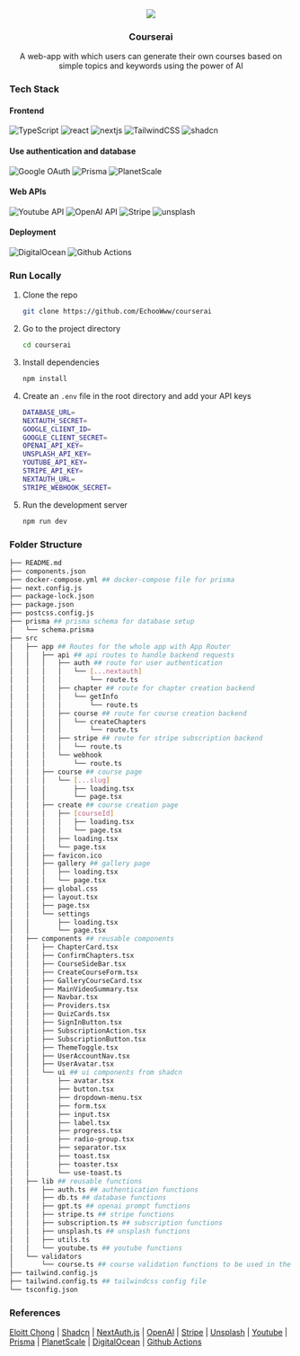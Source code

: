 <div align="center">
  <a href="https://courserai.echoasync.com"> 
  <img src="https://i.imgur.com/jvQMhoE.gif">
  </a>
  <h3>Courserai</h3>
  <p>A web-app with which users can generate their own courses based on simple topics and keywords using the power of AI</p>
</div>

### Tech Stack

#### Frontend

![TypeScript](https://img.shields.io/badge/TypeScript-007ACC?style=for-the-badge&logo=typescript&logoColor=white)
![react](https://img.shields.io/badge/React-20232A?style=for-the-badge&logo=react&logoColor=61DAFB)
![nextjs](https://img.shields.io/badge/Next-black?style=for-the-badge&logo=next.js&logoColor=white)
![TailwindCSS](https://img.shields.io/badge/TailwindCSS-38B2AC?style=for-the-badge&logo=tailwind-css&logoColor=white)
![shadcn](https://img.shields.io/badge/SHADCN/UI-000000?style=for-the-badge&logo=shadertoy&logoColor=white)

#### Use authentication and database

![Google OAuth](https://img.shields.io/badge/Google%20OAuth-4285F4?style=for-the-badge&logo=google&logoColor=white)
![Prisma](https://img.shields.io/badge/Prisma-1B222D?style=for-the-badge&logo=prisma&logoColor=white)
![PlanetScale](https://img.shields.io/badge/PlanetScale-1B222D?style=for-the-badge&logo=planetscale&logoColor=white)

#### Web APIs

![Youtube API](https://img.shields.io/badge/Youtube%20API-FF0000?style=for-the-badge&logo=youtube&logoColor=white)
![OpenAI API](https://img.shields.io/badge/OpenAI%20API-12A382?style=for-the-badge&logo=openai&logoColor=white)
![Stripe](https://img.shields.io/badge/Stripe-008CDD?style=for-the-badge&logo=stripe&logoColor=white)
![unsplash](https://img.shields.io/badge/Unsplash-000000?style=for-the-badge&logo=unsplash&logoColor=white)

#### Deployment

![DigitalOcean](https://img.shields.io/badge/DigitalOcean-0080FF?style=for-the-badge&logo=digitalocean&logoColor=white)
![Github Actions](https://img.shields.io/badge/Github%20Actions-2088FF?style=for-the-badge&logo=github-actions&logoColor=white)

### Run Locally

1. Clone the repo

   ```bash
   git clone https://github.com/EchooWww/courserai
   ```

2. Go to the project directory

   ```bash
   cd courserai
   ```

3. Install dependencies

   ```bash
   npm install
   ```

4. Create an `.env` file in the root directory and add your API keys

   ```bash
   DATABASE_URL=
   NEXTAUTH_SECRET=
   GOOGLE_CLIENT_ID=
   GOOGLE_CLIENT_SECRET=
   OPENAI_API_KEY=
   UNSPLASH_API_KEY=
   YOUTUBE_API_KEY=
   STRIPE_API_KEY=
   NEXTAUTH_URL=
   STRIPE_WEBHOOK_SECRET=
   ```

5. Run the development server

   ```bash
   npm run dev
   ```

### Folder Structure

```bash
├── README.md
├── components.json
├── docker-compose.yml ## docker-compose file for prisma
├── next.config.js
├── package-lock.json
├── package.json
├── postcss.config.js
├── prisma ## prisma schema for database setup
│   └── schema.prisma
├── src
│   ├── app ## Routes for the whole app with App Router
│   │   ├── api ## api routes to handle backend requests
│   │   │   ├── auth ## route for user authentication
│   │   │   │   └── [...nextauth]
│   │   │   │       └── route.ts
│   │   │   ├── chapter ## route for chapter creation backend
│   │   │   │   └── getInfo
│   │   │   │       └── route.ts
│   │   │   ├── course ## route for course creation backend
│   │   │   │   └── createChapters
│   │   │   │       └── route.ts
│   │   │   ├── stripe ## route for stripe subscription backend
│   │   │   │   └── route.ts
│   │   │   └── webhook
│   │   │       └── route.ts
│   │   ├── course ## course page
│   │   │   └── [...slug]
│   │   │       ├── loading.tsx
│   │   │       └── page.tsx
│   │   ├── create ## course creation page
│   │   │   ├── [courseId]
│   │   │   │   ├── loading.tsx
│   │   │   │   └── page.tsx
│   │   │   ├── loading.tsx
│   │   │   └── page.tsx
│   │   ├── favicon.ico
│   │   ├── gallery ## gallery page
│   │   │   ├── loading.tsx
│   │   │   └── page.tsx
│   │   ├── global.css
│   │   ├── layout.tsx
│   │   ├── page.tsx
│   │   └── settings
│   │       ├── loading.tsx
│   │       └── page.tsx
│   ├── components ## reusable components
│   │   ├── ChapterCard.tsx
│   │   ├── ConfirmChapters.tsx
│   │   ├── CourseSideBar.tsx
│   │   ├── CreateCourseForm.tsx
│   │   ├── GalleryCourseCard.tsx
│   │   ├── MainVideoSummary.tsx
│   │   ├── Navbar.tsx
│   │   ├── Providers.tsx
│   │   ├── QuizCards.tsx
│   │   ├── SignInButton.tsx
│   │   ├── SubscriptionAction.tsx
│   │   ├── SubscriptionButton.tsx
│   │   ├── ThemeToggle.tsx
│   │   ├── UserAccountNav.tsx
│   │   ├── UserAvatar.tsx
│   │   └── ui ## ui components from shadcn
│   │       ├── avatar.tsx
│   │       ├── button.tsx
│   │       ├── dropdown-menu.tsx
│   │       ├── form.tsx
│   │       ├── input.tsx
│   │       ├── label.tsx
│   │       ├── progress.tsx
│   │       ├── radio-group.tsx
│   │       ├── separator.tsx
│   │       ├── toast.tsx
│   │       ├── toaster.tsx
│   │       └── use-toast.ts
│   ├── lib ## reusable functions
│   │   ├── auth.ts ## authentication functions
│   │   ├── db.ts ## database functions
│   │   ├── gpt.ts ## openai prompt functions
│   │   ├── stripe.ts ## stripe functions
│   │   ├── subscription.ts ## subscription functions
│   │   ├── unsplash.ts ## unsplash functions
│   │   ├── utils.ts
│   │   └── youtube.ts ## youtube functions
│   └── validators
│       └── course.ts ## course validation functions to be used in the create course form
├── tailwind.config.js
├── tailwind.config.ts ## tailwindcss config file
└── tsconfig.json
```

### References

[Eloitt Chong](https://www.youtube.com/watch?v=EGW2HS2tqAQ) | [Shadcn](https://ui.shadcn.com/) | [NextAuth.js](https://next-auth.js.org/) | [OpenAI](https://openai.com/) | [Stripe](https://stripe.com/) | [Unsplash](https://unsplash.com/) | [Youtube](https://developers.google.com/youtube/v3) | [Prisma](https://www.prisma.io/) | [PlanetScale](https://planetscale.com/) | [DigitalOcean](https://www.digitalocean.com/) | [Github Actions](https://docs.github.com/en/actions)
